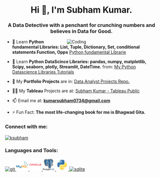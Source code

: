   
<!DOCTYPE html>
<html lang="en">
<head></head>
 <body>
      
 <h1 align="center">Hi 👋, I'm Subham Kumar.</h1>
<h3 align="center">A Data Detective with a penchant for crunching numbers and believes in Data for Good.</h3>
<img align="right" alt="Coding" width="300" src="https://cdn.dribbble.com/users/2646423/screenshots/5507196/computer.gif">

- 🔭 Learn **Python fundamental Libraries: List, Tuple, Dictionary, Set, conditional statements Function, Opps** [Python fundamental Librarie](https://github.com/960Subhamsingh/Python_Tutorial)
  
- 🔭 Learn **Python DataScince Libraries: pandas, numpy, matplotlib, Scipy, seaborn, plotly, Streamlit, DateTime.** from: [My Python Datascience Libraries Tutorials](https://github.com/960Subhamsingh/Data-Sciences)


- 🌱 My **Portfolio Projects** are in: [Data Analyst Projects Repo.](https://github.com/960Subhamsingh/PostgreSQL/tree/main/PostgreSQL/Football_Match_Data_Analysis)

- 👨‍💻 My **Tableau** Projects are at: [Subham Kumar - Tableau Public](https://public.tableau.com/app/profile/subham.kumar6446/vizzes)

- 📫 Email me at: **kumarsubham0734@gmail.com**

- ⚡ Fun Fact: **The most life-changing book for me is Bhagwad Gita.**

 <h3 align="left">Connect with me:</h3>
<p align="left">
<a href="https://linkedin.com/in/ksubham" target="blank"><img align="center" src="https://cdn.jsdelivr.net/npm/simple-icons@3.0.1/icons/linkedin.svg" alt="ksubham" height="30" width="40" /></a>
</p>

<h3 align="left">Languages and Tools:</h3>
<p align="left"> <a href="https://git-scm.com/" target="_blank"> <img src="https://www.vectorlogo.zone/logos/git-scm/git-scm-icon.svg" alt="git" width="40" height="40"/> </a>
 </a> <a href="https://www.mysql.com/" target="_blank"> <img src="https://raw.githubusercontent.com/devicons/devicon/master/icons/mysql/mysql-original-wordmark.svg" alt="mysql" width="40" height="40"/> </a> 
 <a href="https://www.oracle.com/" target="_blank"> <img src="https://raw.githubusercontent.com/devicons/devicon/master/icons/oracle/oracle-original.svg" alt="oracle" width="40" height="40"/> 
</a> <a href="https://www.postgresql.org" target="_blank"> <img src="https://raw.githubusercontent.com/devicons/devicon/master/icons/postgresql/postgresql-original-wordmark.svg" alt="postgresql" width="40" height="40"/> </a> 
 <a href="https://www.python.org" target="_blank"> <img src="https://raw.githubusercontent.com/devicons/devicon/master/icons/python/python-original.svg" alt="python" width="40" height="40"/> </a> 
 <a href="https://www.sqlite.org/" target="_blank"> <img src="https://www.vectorlogo.zone/logos/sqlite/sqlite-icon.svg" alt="sqlite" width="40" height="40"/> </a> </p>

 

 
 </body>
 </html>
